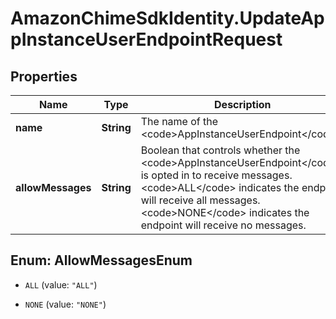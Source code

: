 # AmazonChimeSdkIdentity.UpdateAppInstanceUserEndpointRequest

## Properties

Name | Type | Description | Notes
------------ | ------------- | ------------- | -------------
**name** | **String** | The name of the &lt;code&gt;AppInstanceUserEndpoint&lt;/code&gt;. | [optional] 
**allowMessages** | **String** | Boolean that controls whether the &lt;code&gt;AppInstanceUserEndpoint&lt;/code&gt; is opted in to receive messages. &lt;code&gt;ALL&lt;/code&gt; indicates the endpoint will receive all messages. &lt;code&gt;NONE&lt;/code&gt; indicates the endpoint will receive no messages. | [optional] 



## Enum: AllowMessagesEnum


* `ALL` (value: `"ALL"`)

* `NONE` (value: `"NONE"`)





